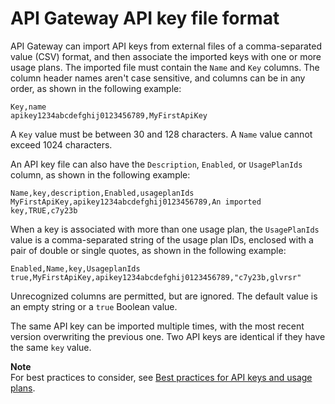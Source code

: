 # API Gateway API key file format<a name="api-key-file-format"></a>

API Gateway can import API keys from external files of a comma\-separated value \(CSV\) format, and then associate the imported keys with one or more usage plans\. The imported file must contain the `Name` and `Key` columns\. The column header names aren't case sensitive, and columns can be in any order, as shown in the following example: 

```
Key,name
apikey1234abcdefghij0123456789,MyFirstApiKey
```

A `Key` value must be between 30 and 128 characters\. A `Name` value cannot exceed 1024 characters\. 

An API key file can also have the `Description`, `Enabled`, or `UsagePlanIds` column, as shown in the following example: 

```
Name,key,description,Enabled,usageplanIds
MyFirstApiKey,apikey1234abcdefghij0123456789,An imported key,TRUE,c7y23b
```

When a key is associated with more than one usage plan, the `UsagePlanIds` value is a comma\-separated string of the usage plan IDs, enclosed with a pair of double or single quotes, as shown in the following example:

```
Enabled,Name,key,UsageplanIds
true,MyFirstApiKey,apikey1234abcdefghij0123456789,"c7y23b,glvrsr"
```

Unrecognized columns are permitted, but are ignored\. The default value is an empty string or a `true` Boolean value\. 

The same API key can be imported multiple times, with the most recent version overwriting the previous one\. Two API keys are identical if they have the same `key` value\. 

**Note**  
For best practices to consider, see [Best practices for API keys and usage plans](api-gateway-api-usage-plans.md#apigateway-usage-plans-best-practices)\.